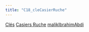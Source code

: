 ```yaml
---
title: "C18_cleCasierRuche"
---
```


[Clés](notes/equipements/cles/C_Clés.md) [Casiers Ruche](notes/equipements/consommables/C_CasierRuche.md) [malikIbrahimAbdi](notes/utilisateurs/beneficiaires/malikIbrahimAbdi.md)